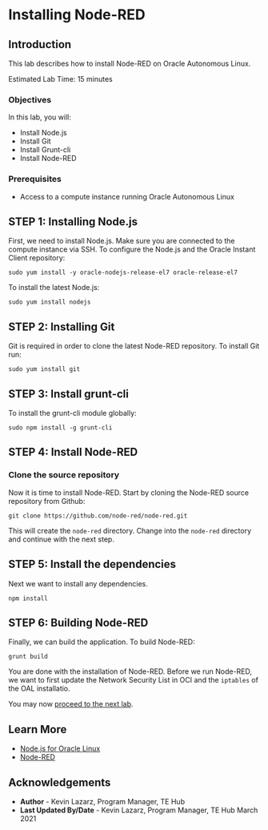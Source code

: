# Installing Node-RED

## Introduction
This lab describes how to install Node-RED on Oracle Autonomous Linux.

Estimated Lab Time: 15 minutes

### Objectives

In this lab, you will:
* Install Node.js
* Install Git
* Install Grunt-cli
* Install Node-RED

### Prerequisites

* Access to a compute instance running Oracle Autonomous Linux

## **STEP 1**: Installing Node.js

First, we need to install Node.js. Make sure you are connected to the compute instance via SSH. To configure the Node.js and the Oracle Instant Client repository:

`sudo yum install -y oracle-nodejs-release-el7 oracle-release-el7`

To install the latest Node.js:

`sudo yum install nodejs`

## **STEP 2**: Installing Git

Git is required in order to clone the latest Node-RED repository. To install Git run:

`sudo yum install git`

## **STEP 3**: Install grunt-cli

To install the grunt-cli module globally:

`sudo npm install -g grunt-cli`

## **STEP 4**: Install Node-RED

### Clone the source repository
Now it is time to install Node-RED. Start by cloning the Node-RED source repository from Github:

`git clone https://github.com/node-red/node-red.git`

This will create the `node-red` directory. Change into the `node-red` directory and continue with the next step.

## **STEP 5**: Install the dependencies

Next we want to install any dependencies. 

`npm install`

## **STEP 6**: Building Node-RED
Finally, we can build the application. To build Node-RED:

`grunt build`

You are done with the installation of Node-RED. Before we run Node-RED, we want to first update the Network Security List in OCI and the 
`iptables` of the OAL installatio. 

You may now [proceed to the next lab](#next).

## Learn More


* [Node.js for Oracle Linux](https://yum.oracle.com/oracle-linux-nodejs.html#InstallingNodeOnOL7)
* [Node-RED](https://nodered.org/)

## Acknowledgements
* **Author** - Kevin Lazarz, Program Manager, TE Hub
* **Last Updated By/Date** - Kevin Lazarz, Program Manager, TE Hub March 2021



